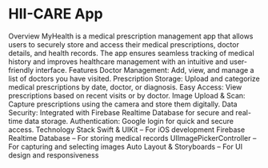 # HII-CARE App
 Overview  MyHealth is a medical prescription management app that allows users to securely store and access their medical prescriptions, doctor details, and health records. The app ensures seamless tracking of medical history and improves healthcare management with an intuitive and user-friendly interface.  Features  Doctor Management: Add, view, and manage a list of doctors you have visited. Prescription Storage: Upload and categorize medical prescriptions by date, doctor, or diagnosis. Easy Access: View prescriptions based on recent visits or by doctor. Image Upload & Scan: Capture prescriptions using the camera and store them digitally. Data Security: Integrated with Firebase Realtime Database for secure and real-time data storage. Authentication: Google login for quick and secure access. Technology Stack  Swift & UIKit – For iOS development Firebase Realtime Database – For storing medical records UIImagePickerController – For capturing and selecting images Auto Layout & Storyboards – For UI design and responsiveness
